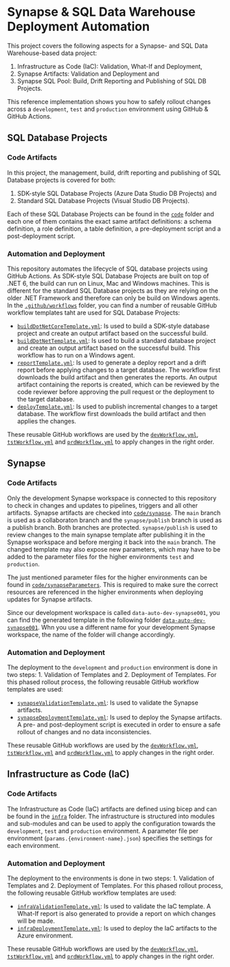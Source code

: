 # Synapse & SQL Data Warehouse Deployment Automation

This project covers the following aspects for a Synapse- and SQL Data Warehouse-based data project:

1. Infrastructure as Code (IaC): Validation, What-If and Deployment,
2. Synapse Artifacts: Validation and Deployment and
3. Synapse SQL Pool: Build, Drift Reporting and Publishing of SQL DB Projects.

This reference implementation shows you how to safely rollout changes across a `development`, `test` and `production` environment using GitHub & GitHub Actions.

## SQL Database Projects

### Code Artifacts

In this project, the management, build, drift reporting and publishing of SQL Database projects is covered for both:

1. SDK-style SQL Database Projects (Azure Data Studio DB Projects) and
2. Standard SQL Database Projects (Visual Studio DB Projects).

Each of these SQL Database Projects can be found in the [`code`](/code) folder and each one of them contains the exact same artifact definitions: a schema definition, a role definition, a table definition, a pre-deployment script and a post-deployment script.

### Automation and Deployment

This repository automates the lifecycle of SQL database projects using GitHub Actions. As SDK-style SQL Database Projects are built on top of .NET 6, the build can run on Linux, Mac and Windows machines. This is different for the standard SQL Database projects as they are relying on the older .NET Framework and therefore can only be build on Windows agents. In the [`.github/workflows`](/.github/workflows) folder, you can find a number of reusable GitHub workflow templates taht are used for SQL Database Projects:

* [`buildDotNetCoreTemplate.yml`](/.github/workflows/buildDotNetCoreTemplate.yml): Is used to build a SDK-style database project and create an output artifact based on the successful build.
* [`buildDotNetTemplate.yml`](/.github/workflows/buildDotNetTemplate.yml): Is used to build a standard database project and create an output artifact based on the successful build. This workflow has to run on a Windows agent.
* [`reportTemplate.yml`](/.github/workflows/reportTemplate.yml): Is used to generate a deploy report and a drift report before applying changes to a target database. The workflow first downloads the build artifact and then generates the reports. An output artifact containing the reports is created, which can be reviewed by the code reviewer before approving the pull request or the deployment to the target database.
* [`deployTemplate.yml`](/.github/workflows/deployTemplate.yml): Is used to publish incremental changes to a target database. The workflow first downloads the build artifact and then applies the changes.

These reusable GitHub workflows are used by the [`devWorkflow.yml`](/.github/workflows/devWorkflow.yml), [`tstWorkflow.yml`](/.github/workflows/tstWorkflow.yml) and [`prdWorkflow.yml`](/.github/workflows/prdWorkflow.yml) to apply changes in the right order.

## Synapse

### Code Artifacts

Only the development Synapse workspace is connected to this repository to check in changes and updates to pipelines, triggers and all other artifacts. Synapse artifacts are checked into [`code/synapse`](/code/synapse). The `main` branch is used as a collaboraton branch and the `synapse/publish` branch is used as a publish branch. Both branches are protected. `synapse/publish` is used to review changes to the main synapse template after publishing it in the Synapse workspace and before merging it back into the `main` branch. The changed template may also expose new parameters, which may have to be added to the parameter files for the higher environments `test` and `production`.

The just mentioned parameter files for the higher environments can be found in [`code/synapseParameters`](/code/synapseParameters). This is required to make sure the correct resources are referenced in the higher environments when deploying updates for Synapse artifacts.

Since our development workspace is called `data-auto-dev-synapse001`, you can find the generated template in the following folder [`data-auto-dev-synapse001`](/data-auto-dev-synapse001). Whn you use a different name for your development Synapse workspace, the name of the folder will change accordingly.

### Automation and Deployment

The deployment to the `development` and `production` environment is done in two steps: 1. Validation of Templates and 2. Deployment of Templates. For this phased rollout process, the following reusable GitHub workflow templates are used:

* [`synapseValidationTemplate.yml`](/.github/workflows/synapseValidationTemplate.yml): Is used to validate the Synapse artifacts.
* [`synapseDeploymentTemplate.yml`](/.github/workflows/synapseDeploymentTemplate.yml): Is used to deploy the Synapse artifacts. A pre- and post-deployment script is executed in order to ensure a safe rollout of changes and no data inconsistencies.

These reusable GitHub workflows are used by the [`devWorkflow.yml`](/.github/workflows/devWorkflow.yml), [`tstWorkflow.yml`](/.github/workflows/tstWorkflow.yml) and [`prdWorkflow.yml`](/.github/workflows/prdWorkflow.yml) to apply changes in the right order.

## Infrastructure as Code (IaC)

### Code Artifacts

The Infrastructure as Code (IaC) artifacts are defined using bicep and can be found in the [`infra`](/infra) folder. The infrastructure is structured into modules and sub-modules and can be used to apply the configuration towards the `development`, `test` and `production` environment. A parameter file per environment (`params.{environment-name}.json`) specifies the settings for each environment.

### Automation and Deployment

The deployment to the environments is done in two steps: 1. Validation of Templates and 2. Deployment of Templates. For this phased rollout process, the following reusable GitHub workflow templates are used:

* [`infraValidationTemplate.yml`](/.github/workflows/infraValidationTemplate.yml): Is used to validate the IaC template. A What-If report is also generated to provide a report on which changes will be made.
* [`infraDeploymentTemplate.yml`](/.github/workflows/infraDeploymentTemplate.yml): Is used to deploy the IaC artifacts to the Azure environment.

These reusable GitHub workflows are used by the [`devWorkflow.yml`](/.github/workflows/devWorkflow.yml), [`tstWorkflow.yml`](/.github/workflows/tstWorkflow.yml) and [`prdWorkflow.yml`](/.github/workflows/prdWorkflow.yml) to apply changes in the right order.

